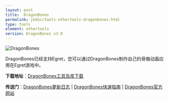 ```yaml
---
layout: post
title:  DragonBones
permalink: jkdoc/tools-othertools-dragonbones.html
type: tools
element: othertools
version: DragonBones v3.0
---
```


![DragonBones]({{site.baseurl}}/assets/img/dragonbones-logo.png)

DragonBones已经支持Egret，您可以通过DragonBones制作自己的骨骼动画应用在Egret游戏中。
     
     
**下载地址**：<a href="http://update.egret-labs.org/DragonBones/DragonBones-v3.0.0.zip">DragonBones工具及库下载</a>   
   
**传送门**：<a href="https://github.com/DragonBones/DesignPanel/blob/master/docs/Design%20Panel%203.0.0%20Release%20Notes.md" target="_blank">DragonBones更新日志</a>  |  <a href="http://dragonbones.effecthub.com/DBGettingStarted_V2.0_cn.html" target="_blank">DragonBones快速指南</a>  |  <a href="http://dragonbones.github.io" target="_blank">DragonBones官方网站</a>
     
      
      
